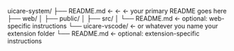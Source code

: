 uicare-system/
├── README.md        ← ← ← your primary README goes here
├── web/
│   ├── public/
│   ├── src/
│   └── README.md    ← optional: web-specific instructions
└── uicare-vscode/   ← or whatever you name your extension folder
    └── README.md    ← optional: extension-specific instructions
